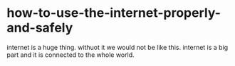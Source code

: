 # how-to-use-the-internet-properly-and-safely
internet is a huge thing. withuot it we would not be like this. internet is a big part and it is connected to the whole world.
